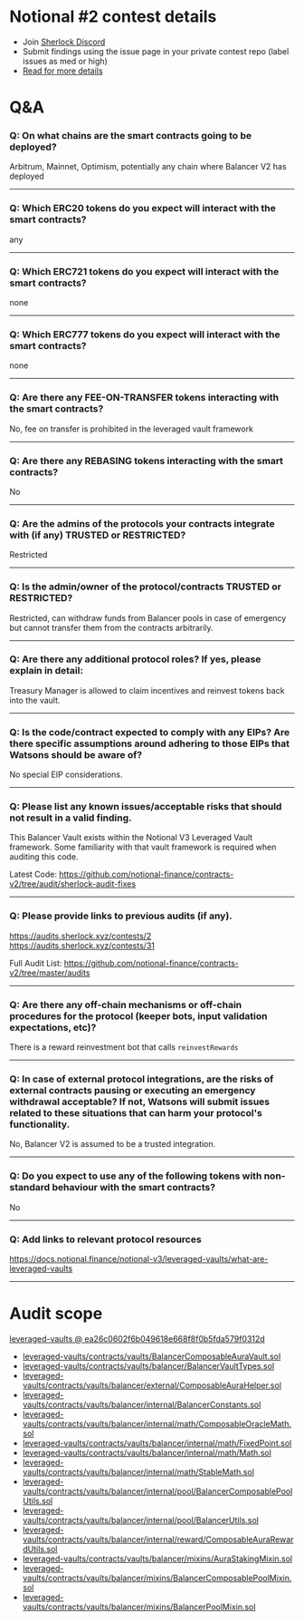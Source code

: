
# Notional #2 contest details

- Join [Sherlock Discord](https://discord.gg/MABEWyASkp)
- Submit findings using the issue page in your private contest repo (label issues as med or high)
- [Read for more details](https://docs.sherlock.xyz/audits/watsons)

# Q&A

### Q: On what chains are the smart contracts going to be deployed?
Arbitrum, Mainnet, Optimism, potentially any chain where Balancer V2 has deployed
___

### Q: Which ERC20 tokens do you expect will interact with the smart contracts? 
any
___

### Q: Which ERC721 tokens do you expect will interact with the smart contracts? 
none
___

### Q: Which ERC777 tokens do you expect will interact with the smart contracts? 
none
___

### Q: Are there any FEE-ON-TRANSFER tokens interacting with the smart contracts?

No, fee on transfer is prohibited in the leveraged vault framework
___

### Q: Are there any REBASING tokens interacting with the smart contracts?

No
___

### Q: Are the admins of the protocols your contracts integrate with (if any) TRUSTED or RESTRICTED?
Restricted
___

### Q: Is the admin/owner of the protocol/contracts TRUSTED or RESTRICTED?
Restricted, can withdraw funds from Balancer pools in case of emergency but cannot transfer them from the contracts arbitrarily.
___

### Q: Are there any additional protocol roles? If yes, please explain in detail:
Treasury Manager is allowed to claim incentives and reinvest tokens back into the vault.
___

### Q: Is the code/contract expected to comply with any EIPs? Are there specific assumptions around adhering to those EIPs that Watsons should be aware of?
No special EIP considerations.
___

### Q: Please list any known issues/acceptable risks that should not result in a valid finding.
This Balancer Vault exists within the Notional V3 Leveraged Vault framework. Some familiarity with that vault framework is required when auditing this code.

Latest Code:
https://github.com/notional-finance/contracts-v2/tree/audit/sherlock-audit-fixes
___

### Q: Please provide links to previous audits (if any).
https://audits.sherlock.xyz/contests/2
https://audits.sherlock.xyz/contests/31

Full Audit List:
https://github.com/notional-finance/contracts-v2/tree/master/audits
___

### Q: Are there any off-chain mechanisms or off-chain procedures for the protocol (keeper bots, input validation expectations, etc)?
There is a reward reinvestment bot that calls `reinvestRewards`
___

### Q: In case of external protocol integrations, are the risks of external contracts pausing or executing an emergency withdrawal acceptable? If not, Watsons will submit issues related to these situations that can harm your protocol's functionality.
No, Balancer V2 is assumed to be a trusted integration.
___

### Q: Do you expect to use any of the following tokens with non-standard behaviour with the smart contracts?
No
___

### Q: Add links to relevant protocol resources
https://docs.notional.finance/notional-v3/leveraged-vaults/what-are-leveraged-vaults
___



# Audit scope


[leveraged-vaults @ ea26c0602f6b049618e668f8f0b5fda579f0312d](https://github.com/notional-finance/leveraged-vaults/tree/ea26c0602f6b049618e668f8f0b5fda579f0312d)
- [leveraged-vaults/contracts/vaults/BalancerComposableAuraVault.sol](leveraged-vaults/contracts/vaults/BalancerComposableAuraVault.sol)
- [leveraged-vaults/contracts/vaults/balancer/BalancerVaultTypes.sol](leveraged-vaults/contracts/vaults/balancer/BalancerVaultTypes.sol)
- [leveraged-vaults/contracts/vaults/balancer/external/ComposableAuraHelper.sol](leveraged-vaults/contracts/vaults/balancer/external/ComposableAuraHelper.sol)
- [leveraged-vaults/contracts/vaults/balancer/internal/BalancerConstants.sol](leveraged-vaults/contracts/vaults/balancer/internal/BalancerConstants.sol)
- [leveraged-vaults/contracts/vaults/balancer/internal/math/ComposableOracleMath.sol](leveraged-vaults/contracts/vaults/balancer/internal/math/ComposableOracleMath.sol)
- [leveraged-vaults/contracts/vaults/balancer/internal/math/FixedPoint.sol](leveraged-vaults/contracts/vaults/balancer/internal/math/FixedPoint.sol)
- [leveraged-vaults/contracts/vaults/balancer/internal/math/Math.sol](leveraged-vaults/contracts/vaults/balancer/internal/math/Math.sol)
- [leveraged-vaults/contracts/vaults/balancer/internal/math/StableMath.sol](leveraged-vaults/contracts/vaults/balancer/internal/math/StableMath.sol)
- [leveraged-vaults/contracts/vaults/balancer/internal/pool/BalancerComposablePoolUtils.sol](leveraged-vaults/contracts/vaults/balancer/internal/pool/BalancerComposablePoolUtils.sol)
- [leveraged-vaults/contracts/vaults/balancer/internal/pool/BalancerUtils.sol](leveraged-vaults/contracts/vaults/balancer/internal/pool/BalancerUtils.sol)
- [leveraged-vaults/contracts/vaults/balancer/internal/reward/ComposableAuraRewardUtils.sol](leveraged-vaults/contracts/vaults/balancer/internal/reward/ComposableAuraRewardUtils.sol)
- [leveraged-vaults/contracts/vaults/balancer/mixins/AuraStakingMixin.sol](leveraged-vaults/contracts/vaults/balancer/mixins/AuraStakingMixin.sol)
- [leveraged-vaults/contracts/vaults/balancer/mixins/BalancerComposablePoolMixin.sol](leveraged-vaults/contracts/vaults/balancer/mixins/BalancerComposablePoolMixin.sol)
- [leveraged-vaults/contracts/vaults/balancer/mixins/BalancerPoolMixin.sol](leveraged-vaults/contracts/vaults/balancer/mixins/BalancerPoolMixin.sol)

